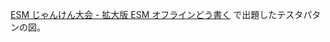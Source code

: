 [ESM じゃんけん大会 - 拡大版 ESM オフラインどう書く](https://gist.github.com/kunitoo/76b1d56cc6ffeef9bb62) で出題したテスタパタンの図。
